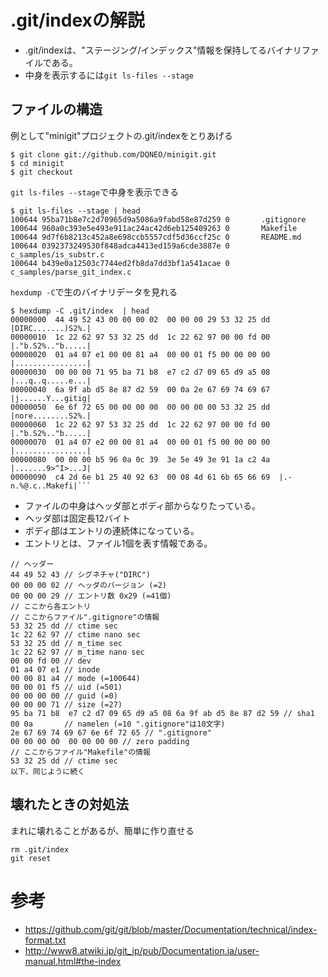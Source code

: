 # .git/indexの解説

* .git/indexは、"ステージング/インデックス"情報を保持してるバイナリファイルである。
* 中身を表示するには`git ls-files --stage`

## ファイルの構造

例として"minigit"プロジェクトの.git/indexをとりあげる
```shell
$ git clone git://github.com/DQNEO/minigit.git
$ cd minigit
$ git checkout
```

`git ls-files --stage`で中身を表示できる
```
$ git ls-files --stage | head
100644 95ba71b8e7c2d70965d9a5086a9fabd58e87d259 0       .gitignore
100644 960a0c393e5e493e911ac24ac42d6eb125409263 0       Makefile
100644 9d7f6b8213c452a8e698ccb5557cdf5d36ccf25c 0       README.md
100644 0392373249530f848adca4413ed159a6cde3887e 0       c_samples/is_substr.c
100644 b439e0a12503c7744ed2fb8da7dd3bf1a541acae 0       c_samples/parse_git_index.c
```

`hexdump -C`で生のバイナリデータを見れる
```shell
$ hexdump -C .git/index  | head
00000000  44 49 52 43 00 00 00 02  00 00 00 29 53 32 25 dd  |DIRC.......)S2%.|
00000010  1c 22 62 97 53 32 25 dd  1c 22 62 97 00 00 fd 00  |."b.S2%.."b.....|
00000020  01 a4 07 e1 00 00 81 a4  00 00 01 f5 00 00 00 00  |................|
00000030  00 00 00 71 95 ba 71 b8  e7 c2 d7 09 65 d9 a5 08  |...q..q.....e...|
00000040  6a 9f ab d5 8e 87 d2 59  00 0a 2e 67 69 74 69 67  |j......Y...gitig|
00000050  6e 6f 72 65 00 00 00 00  00 00 00 00 53 32 25 dd  |nore........S2%.|
00000060  1c 22 62 97 53 32 25 dd  1c 22 62 97 00 00 fd 00  |."b.S2%.."b.....|
00000070  01 a4 07 e2 00 00 81 a4  00 00 01 f5 00 00 00 00  |................|
00000080  00 00 00 b5 96 0a 0c 39  3e 5e 49 3e 91 1a c2 4a  |.......9>^I>...J|
00000090  c4 2d 6e b1 25 40 92 63  00 08 4d 61 6b 65 66 69  |.-n.%@.c..Makefi|```
```

* ファイルの中身はヘッダ部とボディ部からなりたっている。
* ヘッダ部は固定長12バイト
* ボディ部はエントリの連続体になっている。
* エントリとは、ファイル1個を表す情報である。

```
// ヘッダー
44 49 52 43 // シグネチャ("DIRC")
00 00 00 02 // ヘッダのバージョン (=2)
00 00 00 29 // エントリ数 0x29 (=41個)
// ここから各エントリ
// ここからファイル".gitignore"の情報
53 32 25 dd // ctime sec
1c 22 62 97 // ctime nano sec
53 32 25 dd // m_time sec
1c 22 62 97 // m_time nano sec
00 00 fd 00 // dev
01 a4 07 e1 // inode
00 00 81 a4 // mode (=100644)
00 00 01 f5 // uid (=501)
00 00 00 00 // guid (=0)
00 00 00 71 // size (=27)
95 ba 71 b8  e7 c2 d7 09 65 d9 a5 08 6a 9f ab d5 8e 87 d2 59 // sha1
00 0a       // namelen (=10 ".gitignore"は10文字)
2e 67 69 74 69 67 6e 6f 72 65 // ".gitignore"
00 00 00 00  00 00 00 00 // zero padding
// ここからファイル"Makefile"の情報
53 32 25 dd // ctime sec
以下、同じように続く
```

## 壊れたときの対処法
 まれに壊れることがあるが、簡単に作り直せる
```shell
rm .git/index
git reset
```

# 参考
* https://github.com/git/git/blob/master/Documentation/technical/index-format.txt
* http://www8.atwiki.jp/git_jp/pub/Documentation.ja/user-manual.html#the-index

